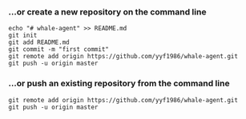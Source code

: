 ### …or create a new repository on the command line
```
echo "# whale-agent" >> README.md
git init
git add README.md
git commit -m "first commit"
git remote add origin https://github.com/yyf1986/whale-agent.git
git push -u origin master
```
### …or push an existing repository from the command line
```
git remote add origin https://github.com/yyf1986/whale-agent.git
git push -u origin master
```

